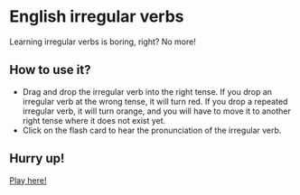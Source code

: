 # English irregular verbs
Learning irregular verbs is boring, right? No more!

## How to use it?
* Drag and drop the irregular verb into the right tense. If you drop an irregular verb at the wrong tense, it will turn red. If you drop a repeated irregular verb, it will turn orange, and you will have to move it to another right tense where it does not exist yet.
* Click on the flash card to hear the pronunciation of the irregular verb.

## Hurry up!
[Play here!](https://elbiseu.github.io/english-irregular-verbs/)
